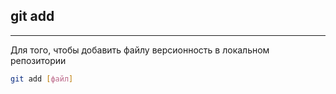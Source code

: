 ## git add
---
Для того, чтобы добавить файлу версионность в локальном репозитории

```sh
git add [файл]
```